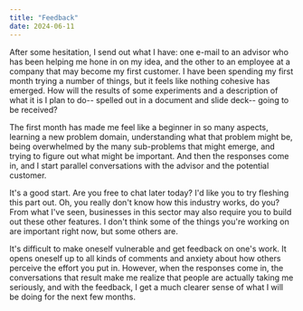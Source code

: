 ```yaml
---
title: "Feedback"
date: 2024-06-11
---
```


After some hesitation, I send out what I have: one e-mail to an advisor who has
been helping me hone in on my idea, and the other to an employee at a company
that may become my first customer. I have been spending my first month trying a
 number of things, but it feels like nothing cohesive has emerged. How will the
 results of some experiments and a description of what it is I plan to do--
 spelled out in a document and slide deck-- going to be received?

The first month has made me feel like a beginner in so many aspects, learning a
new problem domain, understanding what that problem might be, being overwhelmed
by the many sub-problems that might emerge, and trying to figure out what might
be important. And then the responses come in, and I start parallel
conversations with the advisor and the potential customer.

It's a good start. Are you free to chat later today? I'd like you to try
 fleshing this part out. Oh, you really don't know how this industry works, do
you? From what I've seen, businesses in this sector may also require you to
build out these other features. I don't think some of the things you're working
on are important right now, but some others are.

It's difficult to make oneself vulnerable and get feedback on one's work. It
opens oneself up to all kinds of comments and anxiety about how others perceive 
the effort you put in. However, when the responses come in, the conversations
that result make me realize that people are actually taking me seriously, and
with the feedback, I get a much clearer sense of what I will be doing for the 
next few months.
